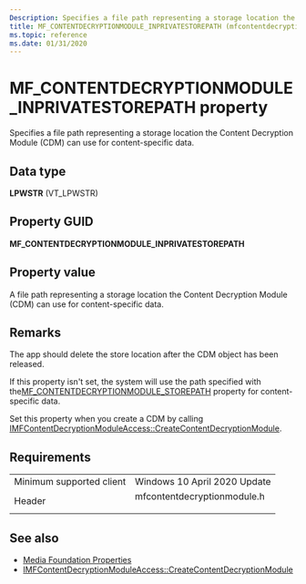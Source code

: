 ```yaml
---
Description: Specifies a file path representing a storage location the Content Decryption Module (CDM) can use for content-specific data.
title: MF_CONTENTDECRYPTIONMODULE_INPRIVATESTOREPATH (mfcontentdecryptionmodule.h)
ms.topic: reference
ms.date: 01/31/2020
---
```


# MF\_CONTENTDECRYPTIONMODULE\_INPRIVATESTOREPATH property

Specifies a file path representing a storage location the Content Decryption Module (CDM) can use for content-specific data.


## Data type

**LPWSTR** (VT_LPWSTR)

## Property GUID

**MF\_CONTENTDECRYPTIONMODULE\_INPRIVATESTOREPATH**

## Property value

A file path representing a storage location the Content Decryption Module (CDM) can use for content-specific data.

## Remarks

The app should delete the store location after the CDM object has been released.

If this property isn't set, the system will use the path specified with the[MF_CONTENTDECRYPTIONMODULE_STOREPATH](mf-contentdecryptionmodule-storepath) property for content-specific data.

Set this property when you create a CDM by calling [IMFContentDecryptionModuleAccess::CreateContentDecryptionModule](/windows/win32/api/mfcontentdecryptionmodule/nf-mfcontentdecryptionmodule-imfcontentdecryptionmoduleaccess-createcontentdecryptionmodule).

## Requirements



|                                     |                                                                                       |
|-------------------------------------|---------------------------------------------------------------------------------------|
| Minimum supported client<br/> | Windows 10 April 2020 Update<br/>                                     |
| Header<br/>                   | <dl> <dt>mfcontentdecryptionmodule.h</dt> </dl> |



## See also

- [Media Foundation Properties](media-foundation-properties.md)
- [IMFContentDecryptionModuleAccess::CreateContentDecryptionModule](/windows/win32/api/mfcontentdecryptionmodule/nf-mfcontentdecryptionmodule-imfcontentdecryptionmoduleaccess-createcontentdecryptionmodule)


 

 





